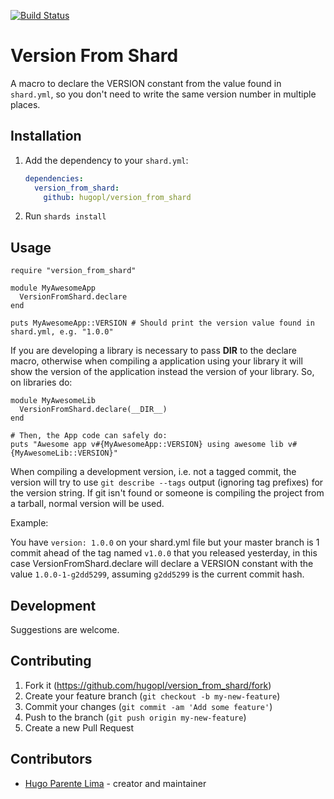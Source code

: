 [![Build Status](https://travis-ci.org/hugopl/version_from_shard.svg?branch=master)](https://travis-ci.org/hugopl/version_from_shard)

# Version From Shard

A macro to declare the VERSION constant from the value found in `shard.yml`, so you don't need to write the same version number in multiple places.

## Installation

1. Add the dependency to your `shard.yml`:

   ```yaml
   dependencies:
     version_from_shard:
       github: hugopl/version_from_shard
   ```

2. Run `shards install`

## Usage


```crystal
require "version_from_shard"

module MyAwesomeApp
  VersionFromShard.declare
end

puts MyAwesomeApp::VERSION # Should print the version value found in shard.yml, e.g. "1.0.0"
```

If you are developing a library is necessary to pass __DIR__ to the declare macro, otherwise when compiling a
application using your library it will show the version of the application instead the version of your library.
So, on libraries do:

```crystal
module MyAwesomeLib
  VersionFromShard.declare(__DIR__)
end

# Then, the App code can safely do:
puts "Awesome app v#{MyAwesomeApp::VERSION} using awesome lib v#{MyAwesomeLib::VERSION}"
```

When compiling a development version, i.e. not a tagged commit, the version will try to
use `git describe --tags` output (ignoring tag prefixes) for the version string. If git isn't
found or someone is compiling the project from a tarball, normal version will be used.

Example:

You have `version: 1.0.0` on your shard.yml file but your master branch is 1 commit ahead of the tag named `v1.0.0` that you released yesterday, in this case VersionFromShard.declare will declare a VERSION constant with the value `1.0.0-1-g2dd5299`, assuming `g2dd5299` is the current commit hash.

## Development

Suggestions are welcome.

## Contributing

1. Fork it (<https://github.com/hugopl/version_from_shard/fork>)
2. Create your feature branch (`git checkout -b my-new-feature`)
3. Commit your changes (`git commit -am 'Add some feature'`)
4. Push to the branch (`git push origin my-new-feature`)
5. Create a new Pull Request

## Contributors

- [Hugo Parente Lima](https://github.com/hugopl) - creator and maintainer
